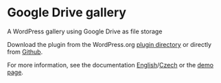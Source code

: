 # Google Drive gallery

A WordPress gallery using Google Drive as file storage

Download the plugin from the WordPress.org [plugin directory](https://wordpress.org/plugins/skaut-google-drive-gallery/) or directly from [Github](https://github.com/skaut/skaut-google-drive-gallery/releases).

For more information, see the documentation [English](https://napoveda.skaut.cz/dobryweb/en-skaut-google-drive-gallery)/[Czech](https://napoveda.skaut.cz/dobryweb/cs-skaut-google-drive-gallery) or the [demo page](https://demo-skaut-google-drive-gallery.skauting.cz/).
